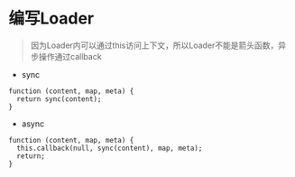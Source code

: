# 编写Loader
> 因为Loader内可以通过this访问上下文，所以Loader不能是箭头函数，异步操作通过callback
- sync
```
function (content, map, meta) {
  return sync(content);
}
```
- async
```
function (content, map, meta) {
  this.callback(null, sync(content), map, meta);
  return;
}
```